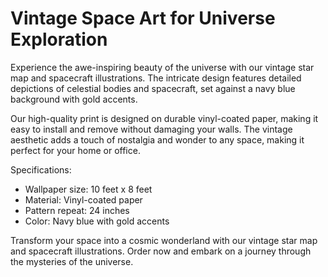 <!--font:Montserrat-->

# Vintage Space Art for Universe Exploration

Experience the awe-inspiring beauty of the universe with our vintage star map and spacecraft illustrations. The intricate design features detailed depictions of celestial bodies and spacecraft, set against a navy blue background with gold accents.

Our high-quality print is designed on durable vinyl-coated paper, making it easy to install and remove without damaging your walls. The vintage aesthetic adds a touch of nostalgia and wonder to any space, making it perfect for your home or office.

Specifications:
- Wallpaper size: 10 feet x 8 feet
- Material: Vinyl-coated paper
- Pattern repeat: 24 inches
- Color: Navy blue with gold accents

Transform your space into a cosmic wonderland with our vintage star map and spacecraft illustrations. Order now and embark on a journey through the mysteries of the universe.

<!--

Write me markdown content of website with wallpaper:

"A vintage map of the stars and constellations, with detailed illustrations of spacecraft and celestial bodies."

The header of the page should not be copy of the text but rather a real content of the website which is using this wallpaper.


---


# Star Maps and Spacecraft Illustrations

Decorate your space with a vintage map of the stars and constellations, featuring detailed illustrations of spacecraft and celestial bodies. Our wallpaper brings the wonder of the universe into your home or office.

## Features
- High-quality print on durable wallpaper material
- Detailed illustrations of spacecraft and celestial bodies
- Vintage map design adds a touch of nostalgia to any room
- Easy to install and remove without damaging walls

## Specifications
- Wallpaper size: 10 feet x 8 feet
- Material: Vinyl-coated paper
- Pattern repeat: 24 inches
- Color: Navy blue with gold accents

Transform your space into a cosmic wonderland with our star map wallpaper. Order now and bring the beauty of the universe into your home.


---


Heading is too long, rewrite whole content.


---


# Vintage Star Map Wallpaper with Detailed Spacecraft Illustrations

Bring the beauty of the universe into your home or office with our vintage star map wallpaper. Featuring a detailed illustration of the stars and constellations, this wallpaper also showcases spacecraft and celestial bodies to add a touch of nostalgia and wonder to any room.

Our high-quality print is designed on durable vinyl-coated paper, making it easy to install and remove without damaging your walls. The navy blue background with gold accents adds a touch of elegance to any space.

Specifications:
- Wallpaper size: 10 feet x 8 feet
- Material: Vinyl-coated paper
- Pattern repeat: 24 inches
- Color: Navy blue with gold accents

Transform your space into a cosmic wonderland with our star map wallpaper. Order now and bring the beauty of the universe into your home.


---


Heading should not include word "wallpaper". The website should not be about the wallpaper itself, wallpaper is just a related background, rewrite whole content.


---


# Explore the Universe with a Vintage Star Map and Detailed Spacecraft Illustrations

Step into the wonders of the universe with our vintage star map featuring detailed illustrations of spacecraft and celestial bodies. The navy blue background with gold accents adds a touch of elegance to any space, making it perfect for your home or office.

Our high-quality print is designed on durable vinyl-coated paper, making it easy to install and remove without damaging your walls. The intricate design of the star map and spacecraft illustrations will spark your curiosity and inspire your imagination.

Specifications:
- Wallpaper size: 10 feet x 8 feet
- Material: Vinyl-coated paper
- Pattern repeat: 24 inches
- Color: Navy blue with gold accents

Transform your space into a cosmic wonderland with our vintage star map and spacecraft illustrations. Order now and explore the mysteries of the universe from the comfort of your own home.


---


Heading is too long, rewrite whole content.


---


# Discover the Wonders of the Universe with a Vintage Star Map and Spacecraft Illustrations

Experience the awe-inspiring beauty of the universe with our vintage star map and spacecraft illustrations. The intricate design features detailed depictions of celestial bodies and spacecraft, set against a navy blue background with gold accents.

Our high-quality print is designed on durable vinyl-coated paper, making it easy to install and remove without damaging your walls. The vintage aesthetic adds a touch of nostalgia and wonder to any space, making it perfect for your home or office.

Specifications:
- Wallpaper size: 10 feet x 8 feet
- Material: Vinyl-coated paper
- Pattern repeat: 24 inches
- Color: Navy blue with gold accents

Transform your space into a cosmic wonderland with our vintage star map and spacecraft illustrations. Order now and embark on a journey through the mysteries of the universe.


---


Write me a Google font which is best fitting for the website.

Pick from the list:
- IBM Plex Sans
- Roboto
- Orbitron
- Exo 2
- Montserrat
- Inter
- Poppins
- Open Sans
- Lato
- Dancing Script
- Raleway
- Lobster
- Barlow Condensed
- Playfair Display
- Futura
- Alegreya
- Great Vibes


Write just the font name nothing else.


---


Montserrat

-->
